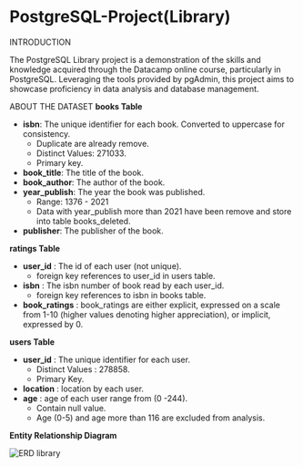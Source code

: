 # PostgreSQL-Project(Library)

INTRODUCTION

The PostgreSQL Library project is a demonstration of the skills and knowledge acquired through the Datacamp online course, particularly in PostgreSQL. Leveraging the tools provided by pgAdmin, this project aims to showcase proficiency in data analysis and database management.

ABOUT THE DATASET
**books Table**
- **isbn**: The unique identifier for each book. Converted to uppercase for consistency.
  - Duplicate are already remove.
  - Distinct Values: 271033.
  - Primary key.
- **book_title**: The title of the book.
- **book_author**: The author of the book.
- **year_publish**: The year the book was published.
  - Range: 1376 - 2021
  - Data with year_publish more than 2021 have been remove and store into table books_deleted.
- **publisher**: The publisher of the book.

**ratings Table**
- **user_id** : The id of each user (not unique).
  - foreign key references to user_id in users table.
- **isbn** : The isbn number of book read by each user_id.
  - foreign key references to isbn in books table.
- **book_ratings** : book_ratings are either explicit, expressed on a scale from 1-10 (higher values denoting higher appreciation), or implicit, expressed by 0.
  

 **users Table**
 - **user_id** : The unique identifier for each user.
   - Distinct Values : 278858.
   - Primary Key.
 - **location** : location by each user.
 - **age** : age of each user range from (0 -244).
   - Contain null value.
   - Age (0-5) and age more than 116 are excluded from analysis.
  

**Entity Relationship Diagram**

![ERD library](https://github.com/hfzzddn/SQL-Server-Project-Library-/assets/157438704/c134e811-5f0a-43fb-a62b-54f204777858)

 
